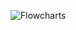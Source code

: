 ![Flowcharts](https://github.com/SekarQ/tugas-algoritma/assets/165626292/f0929b96-d50f-457d-8ce3-659e3d7d24d3)
